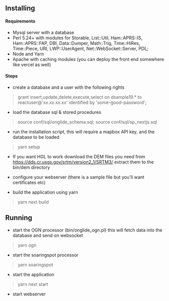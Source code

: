 ## Installing

#### Requirements

- Mysql server with a database
- Perl 5.24+ with modules for Storable, List::Util, Ham::APRS::IS, Ham::APRS::FAP, DBI, Data::Dumper, Math::Trig, Time::HiRes, Time::Piece, URI, LWP::UserAgent, Net::WebSocket::Server, PDL;
- Node and Yarn
- Apache with caching modules (you can deploy the front end somewhere like vercel as well)

#### Steps

- create a database and a user with the following rights
> grant insert,update,delete,execute,select on dsample19.* to reactuser@'xx.xx.xx.xx' identified by 'some-good-password';

- load the database sql & stored procedures
> source conf/sql/onglide_schema.sql;
> source conf/sql/sp_nextjs.sql

- run the installation script, this will require a mapbox API key, and the database to be loaded
> yarn setup

- If you want HGL to work download the DEM files you need from https://dds.cr.usgs.gov/srtm/version2_1/SRTM3/ extract them to the bin/dem directory

- configure your webserver (there is a sample file but you'll want certificates etc)

- build the application using yarn
> yarn next build

## Running

- start the OGN processor (bin/onglide_ogn.pl) this will fetch data into the database and send on websocket
> yarn ogn

- start the soaringspot processor
> yarn soaringspot

- start the application
> yarn next start

- start webserver

